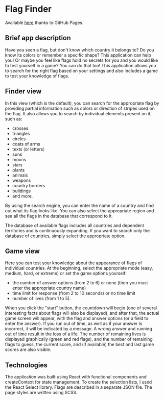# Flag Finder

Available [here](https://damiinho.github.io/flag-finder/) thanks to GitHub Pages.

## Brief app description

Have you seen a flag, but don't know which country it belongs to? Do you know its colors or remember a specific shape? This application can help you!
Or maybe you feel like flags hold no secrets for you and you would like to test yourself in a game? You can do that too!
This application allows you to search for the right flag based on your settings and also includes a game to test your knowledge of flags.

## Finder view

In this view (which is the default), you can search for the appropriate flag by providing partial information such as colors or direction of stripes used on the flag. It also allows you to search by individual elements present on it, such as:

- crosses
- triangles
- circles
- coats of arms
- texts (or letters)
- suns
- moons
- stars
- plants
- animals
- weapons
- country borders
- buildings
- and more.

By using the search engine, you can enter the name of a country and find out what its flag looks like. You can also select the appropriate region and see all the flags in the database that correspond to it.

The database of available flags includes all countries and dependent territories and is continuously expanding. If you want to search only the database of countries, simply select the appropriate option.

## Game view

Here you can test your knowledge about the appearance of flags of individual countries. At the beginning, select the appropriate mode (easy, medium, hard, or extreme) or set the game options yourself:

- the number of answer options (from 2 to 6) or none (then you must enter the appropriate country name)
- time limit for response (from 2 to 10 seconds) or no time limit
- number of lives (from 1 to 5).

When you click the "start" button, the countdown will begin (one of several interesting facts about flags will also be displayed), and after that, the actual game screen will appear, with the flag and answer options (or a field to enter the answer). If you run out of time, as well as if your answer is incorrect, it will be indicated by a message. A wrong answer and running out of time result in the loss of a life. The number of remaining lives is displayed graphically (green and red flags), and the number of remaining flags to guess, the current score, and (if available) the best and last game scores are also visible.

## Technologies

The application was built using React with functional components and createContext for state management. To create the selection lists, I used the React Select library.
Flags are described in a separate JSON file.
The page styles are written using SCSS.
